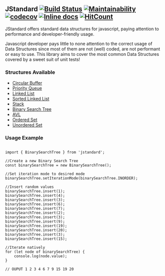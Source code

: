 ## JStandard [![Build Status](https://travis-ci.org/santiiiii/js-data-structures.svg?branch=master)](https://travis-ci.org/santiiiii/js-data-structures) [![Maintainability](https://api.codeclimate.com/v1/badges/60fe99c09bec5d44c070/maintainability)](https://codeclimate.com/github/santiiiii/js-data-structures/maintainability) [![codecov](https://codecov.io/gh/santiiiii/js-data-structures/branch/master/graph/badge.svg)](https://codecov.io/gh/santiiiii/js-data-structures) [![Inline docs](http://inch-ci.org/github/santiiiii/js-data-structures.svg?branch=master)](http://inch-ci.org/github/santiiiii/js-data-structures) [![HitCount](http://hits.dwyl.com/santiiiii/js-data-structures.svg)](http://hits.dwyl.com/santiiiii/js-data-structures)


JStandard offers standard data structures for javascript, paying attention to performance and developer-friendly usage. 

Javascript developer pays little to none attention to the correct usage of Data Structures since most of them are not (well) coded, are not performant or easy to use. This library aims to cover the most common Data Structures covered by a sweet suit of unit tests!

### Structures Available ###

 - [Circular Buffer](https://github.com/santiiiii/js-data-structures/tree/master/docs/CircularBuffer.md)
 - [Priority Queue](https://github.com/santiiiii/js-data-structures/tree/master/docs/PriorityQueue.md)
 - [Linked List](https://github.com/santiiiii/js-data-structures/tree/master/docs/LinkedList.md)
 - [Sorted Linked List](https://github.com/santiiiii/js-data-structures/tree/master/docs/SortedLinkedList.md)
 - [Stack](https://github.com/santiiiii/js-data-structures/tree/master/docs/Stack.md)
 - [Binary Search Tree](https://github.com/santiiiii/js-data-structures/tree/master/docs/BinarySearchTree.md)
 - [AVL](https://github.com/santiiiii/js-data-structures/tree/master/docs/AVL.md)
 - [Ordered Set](https://github.com/santiiiii/js-data-structures/tree/master/docs/OrderedSet.md)
 - [Unordered Set](https://github.com/santiiiii/js-data-structures/tree/master/docs/UnorderedSet.md)

### Usage Example ###
 
```

import { BinarySearchTree } from 'jstandard';

//Create a new Binary Search Tree
const binarySearchTree = new BinarySearchTree();

//Set iteration mode to desired mode
binarySearchTree.setIterationMode(binarySearchTree.INORDER);

//Insert random values
binarySearchTree.insert(1); 
binarySearchTree.insert(4); 
binarySearchTree.insert(3); 
binarySearchTree.insert(6); 
binarySearchTree.insert(7);
binarySearchTree.insert(2); 
binarySearchTree.insert(3); 
binarySearchTree.insert(9); 
binarySearchTree.insert(19); 
binarySearchTree.insert(20); 
binarySearchTree.insert(3); 
binarySearchTree.insert(15);

//Iterate natively
for (let node of binarySearchTree) {
	console.log(node.value);
}

// OUPUT 1 2 3 4 6 7 9 15 19 20

```